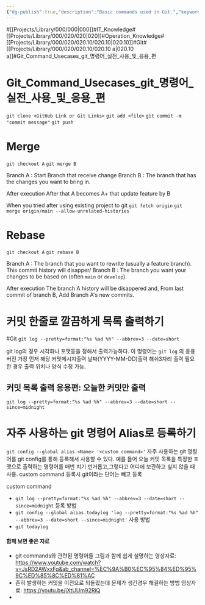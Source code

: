 ```yaml
---
{"dg-publish":true,"description":"Basic commands used in Git.","keywords":"git, Git, Git 명령어, Git 사용법, Git 실전, Git 응용, 버전 관리, 소스 코드 관리","title":"Git Command Usecases git 명령어 실전 사용 및 응용 편","permalink":"/projects/library/000/020/020-10/020-10-a/","dgPassFrontmatter":true,"noteIcon":"0","created":"2024-02-23T13:26:21.493+09:00","updated":"2024-11-04T14:05:06.069+09:00"}
---
```




#[[Projects/Library/000/000\|000]]#IT_Knowledge#[[Projects/Library/000/020/020\|020]]#Operation_Knowledge#[[Projects/Library/000/020/020.10/020.10\|020.10]]#Git#[[Projects/Library/000/020/020.10/020.10 a\|020.10 a]]#Git_Command_Usecases_git_명령어_실전_사용_및_응용_편


# Git_Command_Usecases_git_명령어_실전_사용_및_응용_편

`git clone <GitHub Link or Git Links>`
`git add <file>`
`git commit -m "commit message"`
`git push`



# Merge
`git checkout A`
`git merge B`

Branch A : Start Branch that receive change
Branch B : The branch that has the changes you want to bring in.

After execution
After that A becomes A+ that update feature by B


When you tried after using existing project to git 
`git fetch origin`
`git merge origin/main --allow-unrelated-histories`

# Rebase
`git checkout A`
`git rebase B`

Branch A : The branch that you want to rewrite (usually a feature branch). This commit history will disapper/
Branch B : The branch you want your changes to be based on (often `main` or `develop`).

After execution
The branch A history will be disappered and, From last commit of branch B, Add Branch A's new commits.


>
# 커밋 한줄로 깔끔하게 목록 출력하기
#Git 
`git log --pretty=format:"%s %ad %h" --abbrev=3 --date=short`

git log의 경우 시각화나 포맷등을 정해서 출력가능하다. 이 명령어는 `git log` 의 응용 버전
가장 먼저 해당 커밋메시지출력 날짜(YYYY-MM-DD)출력 해쉬3자리 출력
필요한 경우 출력 위치나 양식 수정 가능.

## 커밋 목록 출력 응용편: 오늘한 커밋만 출력
`git log --pretty=format:"%s %ad %h" --abbrev=3 --date=short --since=midnight`

>
# 자주 사용하는 git 명령어 Alias로 등록하기
`git config --global alias.<Name> '<custom command>'`
자주 사용하는  git 명령어를 git config를 통해 등록해서 사용할 수 있다.  예를 들어 오늘 커밋 목록을 특정한 포맷으로 출력하는 명령어를 매번 치기 번거롭고,그렇다고 어디에 보관하고 싶지 않을 때 사용. custom command 등록시 git이라는 단어는 빼고 등록

 custom command 
 - `git log --pretty=format:"%s %ad %h" --abbrev=3 --date=short --since=midnight`
등록 방법
- `git config --global alias.todaylog 'log --pretty=format:"%s %ad %h" --abbrev=3 --date=short --since=midnight'`
사용 방법
- `git todaylog`




#### 함께 보면 좋은 자료
- git commands와 관련된 명령어들 그림과 함께 쉽게 설명하는 영상자료: https://www.youtube.com/watch?v=JsRD2AWxxFg&ab_channel=%EC%9A%B0%EC%95%84%ED%95%9C%ED%85%8C%ED%81%AC
- 흔히 발생하는 커밋을 이전으로 되돌렸는데 문제가 생긴경우 해결하는 방법 영상자료: https://youtu.be/jXtUUm92RiQ
- 